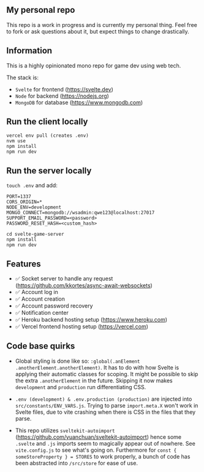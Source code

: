 ## My personal repo

This repo is a work in progress and is currently my personal thing. Feel free to fork or ask questions about it, but expect things to change drastically.

## Information

This is a highly opinionated mono repo for game dev using web tech.

The stack is:

- `Svelte` for frontend (https://svelte.dev)
- `Node` for backend (https://nodejs.org)
- `MongoDB` for database (https://www.mongodb.com)

## Run the client locally

```
vercel env pull (creates .env)
nvm use
npm install
npm run dev
```

## Run the server locally

`touch .env` and add:

```
PORT=1337
CORS_ORIGIN=*
NODE_ENV=development
MONGO_CONNECT=mongodb://wsadmin:qwe123@localhost:27017
SUPPORT_EMAIL_PASSWORD=<password>
PASSWORD_RESET_HASH=<custom_hash>
```

```
cd svelte-game-server
npm install
npm run dev
```

## Features

- ✅ Socket server to handle any request (https://github.com/kkortes/async-await-websockets)
- ✅ Account log in
- ✅ Account creation
- ✅ Account password recovery
- ✅ Notification center
- ✅ Heroku backend hosting setup (https://www.heroku.com)
- ✅ Vercel frontend hosting setup (https://vercel.com)

## Code base quirks

- Global styling is done like so: `:global(.anElement .anotherElement.anotherElement)`. It has to do with how Svelte is applying their automatic classes for scoping. It might be possible to skip the extra `.anotherElement` in the future. Skipping it now makes `development` and `production` run differentiating CSS.

- `.env (development) & .env.production (production)` are injected into `src/constants/ENV_VARS.js`. Trying to parse `import.meta.X` won't work in Svelte files, due to vite crashing when there is CSS in the files that they parse.

- This repo utilizes `sveltekit-autoimport` (https://github.com/yuanchuan/sveltekit-autoimport) hence some `.svelte` and `.js` imports seem to magically appear out of nowhere. See `vite.config.js` to see what's going on. Furthermore for `const { someStoreProperty } = STORES` to work properly, a bunch of code has been abstracted into `/src/store` for ease of use.
